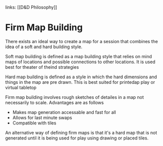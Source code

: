 links: [[D&D Philosophy]]

# Firm Map Building
There exists an ideal way to create a map for a session that combines the idea of a soft and hard building style. 

Soft map building is defined as a map building style that relies on mind maps of locations and possible connections to other locations. It is used best for theater of theind strategies

Hard map building is defined as a style in which the hard dimensions and things in the map are pre drawn. This is best suited for printedap play or virtual tabletop

Firm map building involves rough sketches of detailes in a map not necessarily to scale. Advantages are as follows 
- Makes map generation accessable and fast for all
- Allows for last minute swaps
- Compatible with tiles

An alternative way of defining firm maps is that it's a hard map that is not generated until it is being used for play using drawing or placed tiles. 